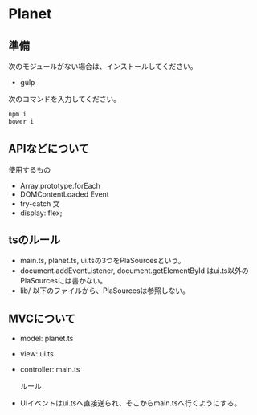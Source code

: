 # Planet

## 準備
次のモジュールがない場合は、インストールしてください。  
- gulp
  
次のコマンドを入力してください。  
```bash
npm i
bower i
```
  
## APIなどについて

使用するもの
- Array.prototype.forEach
- DOMContentLoaded Event
- try-catch 文
- display: flex;
  
## tsのルール
- main.ts, planet.ts, ui.tsの3つをPlaSourcesという。
- document.addEventListener, document.getElementById はui.ts以外のPlaSourcesには書かない。
- lib/ 以下のファイルから、PlaSourcesは参照しない。

## MVCについて
- model: planet.ts
- view: ui.ts
- controller: main.ts

  ルール
- UIイベントはui.tsへ直接送られ、そこからmain.tsへ行くようにする。